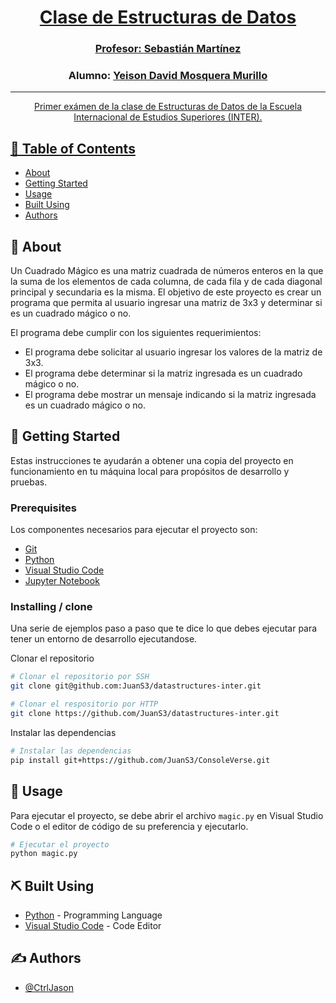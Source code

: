<p align="center">
  <a href="" rel="noopener">
 </p>

<h1 align="center">Clase de Estructuras de Datos</h1>
<h3 align="center">Profesor: <a href="https://github.com/JuanS3">Sebastián Martínez</a></h3>
<h3 align="center">Alumno: <a href="https://github.com/CtrlJason">Yeison David Mosquera Murillo</a></h3>


<p align="center">
  <a href="" rel="noopener">
</p>

---

<p align="center"> Primer exámen de la clase de Estructuras de Datos de la Escuela Internacional de Estudios Superiores (INTER).
    <br>
</p>

## 📝 Table of Contents

- [About](#about)
- [Getting Started](#getting_started)
- [Usage](#usage)
- [Built Using](#built_using)
- [Authors](#authors)

## 🧐 About <a name = "about"></a>

Un Cuadrado Mágico es una matriz cuadrada de números enteros en la que la suma de los elementos de cada columna, de cada fila y de cada diagonal principal y secundaria es la misma. El objetivo de este proyecto es crear un programa que permita al usuario ingresar una matriz de 3x3 y determinar si es un cuadrado mágico o no.

El programa debe cumplir con los siguientes requerimientos:

* El programa debe solicitar al usuario ingresar los valores de la matriz de 3x3.
* El programa debe determinar si la matriz ingresada es un cuadrado mágico o no.
* El programa debe mostrar un mensaje indicando si la matriz ingresada es un cuadrado mágico o no.


## 🏁 Getting Started <a name = "getting_started"></a>

Estas instrucciones te ayudarán a obtener una copia del proyecto en funcionamiento en tu máquina local para propósitos de desarrollo y pruebas.


### Prerequisites

Los componentes necesarios para ejecutar el proyecto son:

  * [Git](https://git-scm.com/downloads)
  * [Python](https://www.python.org/downloads/)
  * [Visual Studio Code](https://code.visualstudio.com/download)
  * [Jupyter Notebook](https://jupyter.org/install)

### Installing / clone

Una serie de ejemplos paso a paso que te dice lo que debes ejecutar para tener un entorno de desarrollo ejecutandose.

Clonar el repositorio

```bash
# Clonar el repositorio por SSH
git clone git@github.com:JuanS3/datastructures-inter.git

# Clonar el respositorio por HTTP
git clone https://github.com/JuanS3/datastructures-inter.git
```

Instalar las dependencias

```bash
# Instalar las dependencias
pip install git+https://github.com/JuanS3/ConsoleVerse.git
```

## 🎈 Usage <a name="usage"></a>

Para ejecutar el proyecto, se debe abrir el archivo `magic.py` en Visual Studio Code o el editor de código de su preferencia y ejecutarlo.

```bash
# Ejecutar el proyecto
python magic.py
```

## ⛏️ Built Using <a name = "built_using"></a>

- [Python](https://www.python.org/) - Programming Language
- [Visual Studio Code](https://code.visualstudio.com/) - Code Editor

## ✍️ Authors <a name = "authors"></a>

- [@CtrlJason](https://github.com/CtrlJason)
